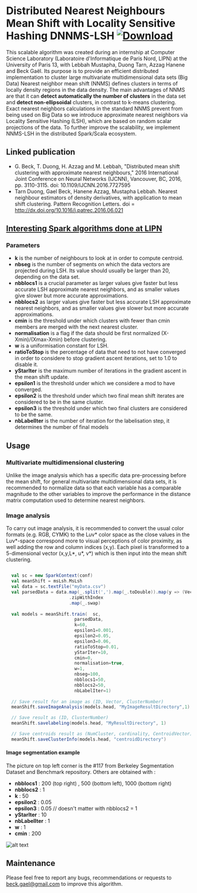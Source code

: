 # Distributed Nearest Neighbours Mean Shift with Locality Sensitive Hashing DNNMS-LSH [ ![Download](https://api.bintray.com/packages/beckgael/Clustering4Ever/mean-shift-lsh/images/download.svg) ](https://bintray.com/beckgael/Clustering4Ever/mean-shift-lsh)

This scalable algorithm was created during an internship at Computer Science Laboratory (Laboratoire d'Informatique de Paris Nord, LIPN) at the University of Paris 13, with Lebbah Mustapha, Duong Tarn, Azzag Hanene and Beck Gaël. Its purpose is to provide an efficient distributed implementation to cluster large multivariate multidimensional data sets (Big Data)  Nearest neighbor mean shift (NNMS) defines clusters in terms of locally density regions in the data density. The main advantages of NNMS are that it can **detect automatically the number of clusters** in the data set and **detect non-ellipsoidal** clusters, in contrast to k-means clustering. Exact nearest neighbors calculations in the standard NNMS prevent from being used on Big Data so we introduce approximate nearest neighbors via Locality Sensitive Hashing (LSH), which are based on random scalar projections of the data. To further improve the scalability, we implement NNMS-LSH in the distributed Spark/Scala ecosystem.

## Linked publication
* G. Beck, T. Duong, H. Azzag and M. Lebbah, "Distributed mean shift clustering with approximate nearest neighbours," 2016 International Joint Conference on Neural Networks (IJCNN), Vancouver, BC, 2016, pp. 3110-3115. doi: 10.1109/IJCNN.2016.7727595
* Tarn Duong, Gael  Beck, Hanene Azzag, Mustapha Lebbah. Nearest neighbour estimators of density derivatives, with application to mean shift clustering. Pattern Recognition Letters. doi = http://dx.doi.org/10.1016/j.patrec.2016.06.021

## [Interesting Spark algorithms done at LIPN](https://github.com/Spark-clustering-notebook)

### Parameters

* **k** is the number of neighbours to look at in order to compute centroid.
* **nbseg**  is the number of segments on which the data vectors are projected during LSH. Its value should usually be larger than 20, depending on the data set.
* **nbblocs1**  is a crucial parameter as larger values give faster but less accurate LSH approximate nearest neighbors, and as smaller values give slower but more accurate approximations.
* **nbblocs2**  as larger values give faster but less accurate LSH approximate nearest neighbors, and as smaller values give slower but more accurate approximations.
* **cmin**  is the threshold under which clusters with fewer than cmin members are merged with the next nearest cluster.
* **normalisation** is a flag if the data should be first normalized (X-Xmin)/(Xmax-Xmin)  before clustering.
* **w** is a uniformisation constant for LSH.
* **ratioToStop** is the percentage of data that need to not have converged in order to considere to stop gradient ascent iterations, set to 1.0 to disable it.
* **yStarIter** is the maximum number of iterations in the gradient ascent in the mean shift update.
* **epsilon1** is the threshold under which we considere a mod to have converged.
* **epsilon2** is the threshold under which two final mean shift iterates are considered to be in the same cluster.
* **epsilon3** is the threshold under which two final clusters are considered to be the same.
* **nbLabelIter** is the number of iteration for the labelisation step, it determines the number of final models

## Usage

### Multivariate multidimensional clustering
Unlike the image analysis which has a specific data pre-processing before the mean shift, for general multivariate multidimensional data sets, it is recommended to normalize data so that each variable has a comparable magnitude to the other variables to improve the performance in the distance matrix computation used to determine nearest neighbors.

### Image analysis

To carry out image analysis, it is recommended to convert the usual color formats (e.g. RGB, CYMK) to the L*u*v* color space as the close values in the L*u*v*-space correspond more to visual perceptions of color proximity, as well adding the row and column indices (x,y). Each pixel is transformed to a 5-dimensional vector (x,y,L*, u*, v*) which is then input into the mean shift clustering. 
```scala

  val sc = new SparkContext(conf)
  val meanShift = msLsh.MsLsh
  val data = sc.textFile("myData.csv")
  val parsedData = data.map(_.split(',').map(_.toDouble)).map(y => (Vectors.dense(y)))
                        .zipWithIndex
                        .map(_.swap)
  
  val models = meanShift.train(  sc,
                          parsedData,
                          k=60,
                          epsilon1=0.001,
                          epsilon2=0.05,
                          epsilon3=0.06,
                          ratioToStop=0.01,
                          yStarIter=10,
                          cmin=0,
                          normalisation=true,
                          w=1,
                          nbseg=100,
                          nbblocs1=50,
                          nbblocs2=50,
                          nbLabelIter=1)  
                          
  // Save result for an image as (ID, Vector, ClusterNumber)
  meanShift.saveImageAnalysis(models.head, "MyImageResultDirectory",1)

  // Save result as (ID, ClusterNumber)
  meanShift.savelabeling(models.head, "MyResultDirectory", 1)

  // Save centroids result as (NumCluster, cardinality, CentroidVector)
  meanShift.saveClusterInfo(models.head, "centroidDirectory")

```

#### Image segmentation example

The picture on top left corner is the #117 from Berkeley Segmentation Dataset and Benchmark repository. Others are obtained with :
* **nbblocs1** : 200 (top right) , 500 (bottom left), 1000 (bottom right) 
* **nbblocs2** : 1
* **k** : 50
* **epsilon2** : 0.05
* **epsilon3** : 0.05 // doesn't matter with nbblocs2 = 1
* **yStarIter** : 10
* **nbLabelIter** : 1
* **w** : 1
* **cmin** : 200


![alt text][logo]

[logo]: http://img11.hostingpics.net/pics/393309flower.png

## Maintenance
Please feel free to report any bugs, recommendations or requests to beck.gael@gmail.com to improve this algorithm.
